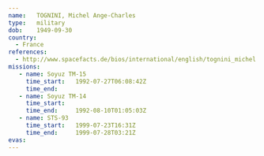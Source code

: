 ```yaml
---
name:	TOGNINI, Michel Ange-Charles
type:	military
dob:	1949-09-30
country:
  - France
references:
  - http://www.spacefacts.de/bios/international/english/tognini_michel.htm
missions:
   - name: Soyuz TM-15
     time_start:   1992-07-27T06:08:42Z
     time_end:     
   - name: Soyuz TM-14
     time_start:   
     time_end:     1992-08-10T01:05:03Z
   - name: STS-93
     time_start:   1999-07-23T16:31Z
     time_end:     1999-07-28T03:21Z
evas:
---
```

